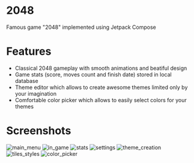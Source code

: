 # 2048
Famous game "2048" implemented using Jetpack Compose

# Features

- Classical 2048 gameplay with smooth animations and beatiful design
- Game stats (score, moves count and finish date) stored in local database
- Theme editor which allows to create awesome themes limited only by your imagination
- Comfortable color picker which allows to easily select colors for your themes

# Screenshots 

![main_menu](https://github.com/vlibrovs/2048/blob/main/screenshots/main_menu.png) ![in_game](https://github.com/vlibrovs/2048/blob/main/screenshots/in_game.png)
![stats](https://github.com/vlibrovs/2048/blob/main/screenshots/stats.png) ![settings](https://github.com/vlibrovs/2048/blob/main/screenshots/settings.png)
![theme_creation](https://github.com/vlibrovs/2048/blob/main/screenshots/theme_creation.png) ![tiles_styles](https://github.com/vlibrovs/2048/blob/main/screenshots/tiles_styles.png)
![color_picker](https://github.com/vlibrovs/2048/blob/main/screenshots/color_picker.png)
